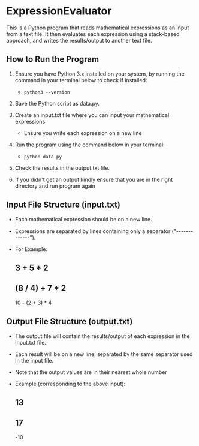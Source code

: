 # ExpressionEvaluator
This is a Python program that reads mathematical expressions as an input from a text file. It then evaluates each expression using a stack-based approach, and writes the results/output to another text file.

## How to Run the Program

1. Ensure you have Python 3.x installed on your system, by running the command in your terminal below to check if installed:
    -  `python3 --version`

2. Save the Python script as data.py.
3. Create an input.txt file where you can input your mathematical expressions 
    - Ensure you write each expression on a new line

4. Run the program using the command below in your terminal:
    -  `python data.py`
   
5. Check the results in the output.txt file.
6. If you didn't get an output kindly ensure that you are in the right directory and run program again

## Input File Structure (input.txt)

- Each mathematical expression should be on a new line.
- Expressions are separated by lines containing only a separator ("-------------").
- For Example:
  
  3 + 5 * 2
  -------------
  (8 / 4) + 7 * 2
  -------------
  10 - (2 + 3) * 4
  
## Output File Structure (output.txt)

- The output file will contain the results/output of each expression in the input.txt file.
- Each result will be on a new line, separated by the same separator used in the input file.
- Note that the output values are in their nearest whole number
- Example (corresponding to the above input):
  
  13
  -------------
  17
  -------------
  -10
